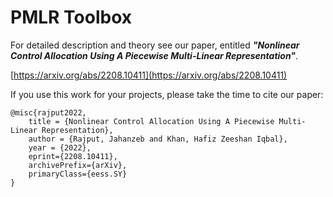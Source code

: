 # PMLR Toolbox
For detailed description and theory see our paper, entitled ***"Nonlinear Control Allocation Using A Piecewise Multi-Linear Representation"***.

[https://arxiv.org/abs/2208.10411](https://arxiv.org/abs/2208.10411)


If you use this work for your projects, please take the time to cite our paper:

  ```
  @misc{rajput2022,
      title = {Nonlinear Control Allocation Using A Piecewise Multi-Linear Representation},
      author = {Rajput, Jahanzeb and Khan, Hafiz Zeeshan Iqbal},
      year = {2022},
      eprint={2208.10411},
      archivePrefix={arXiv},
      primaryClass={eess.SY}
  }
  ```
